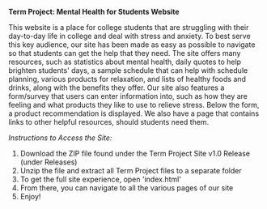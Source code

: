 **Term Project: Mental Health for Students Website**

This website is a place for college students that are struggling with their day-to-day life in college and deal with stress and anxiety. To best serve this key audience, our site has been made as easy as possible to navigate so that students can get the help that they need. The site offers many resources, such as statistics about mental health, daily quotes to help brighten students' days, a sample schedule that can help with schedule planning, various products for relaxation, and lists of healthy foods and drinks, along with the benefits they offer. Our site also features a form/survey that users can enter information into, such as how they are feeling and what products they like to use to relieve stress. Below the form, a product recommendation is displayed. We also have a page that contains links to other helpful resources, should students need them.

*Instructions to Access the Site:*
1. Download the ZIP file found under the Term Project Site v1.0 Release (under Releases)
2. Unzip the file and extract all Term Project files to a separate folder
3. To get the full site experience, open 'index.html'
4. From there, you can navigate to all the various pages of our site
5. Enjoy!
